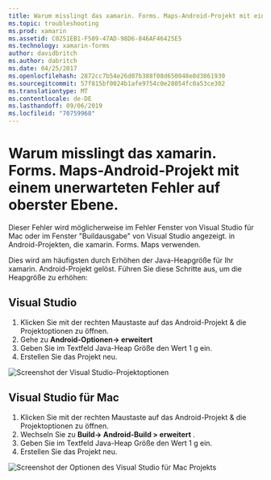```yaml
---
title: Warum misslingt das xamarin. Forms. Maps-Android-Projekt mit einem unerwarteten Fehler auf oberster Ebene.
ms.topic: troubleshooting
ms.prod: xamarin
ms.assetid: C0251EB1-F509-47AD-98D6-846AF46425E5
ms.technology: xamarin-forms
author: davidbritch
ms.author: dabritch
ms.date: 04/25/2017
ms.openlocfilehash: 2872cc7b54e26d07b388f08d650048e8d3861930
ms.sourcegitcommit: 57f815bf0024b1afe9754c0e28054fc0a53ce302
ms.translationtype: MT
ms.contentlocale: de-DE
ms.lasthandoff: 09/06/2019
ms.locfileid: "70759968"
---
```

# <a name="why-does-my-xamarinformsmaps-android-project-fail-with-compiletodalvik-unexpected-top-level-error"></a>Warum misslingt das xamarin. Forms. Maps-Android-Projekt mit einem unerwarteten Fehler auf oberster Ebene.

Dieser Fehler wird möglicherweise im Fehler Fenster von Visual Studio für Mac oder im Fenster "Buildausgabe" von Visual Studio angezeigt. in Android-Projekten, die xamarin. Forms. Maps verwenden.

Dies wird am häufigsten durch Erhöhen der Java-Heapgröße für Ihr xamarin. Android-Projekt gelöst. Führen Sie diese Schritte aus, um die Heapgröße zu erhöhen:

## <a name="visual-studio"></a>Visual Studio

1. Klicken Sie mit der rechten Maustaste auf das Android-Projekt & die Projektoptionen zu öffnen.
2. Gehe zu **Android-Optionen-> erweitert**
3. Geben Sie im Textfeld Java-Heap Größe den Wert 1 g ein.
4. Erstellen Sie das Projekt neu.

![Screenshot der Visual Studio-Projektoptionen](maps-compiletodalvik-error-images/vsjavaheap.png "Android-Buildoptionen in Visual Studio")

## <a name="visual-studio-for-mac"></a>Visual Studio für Mac

1. Klicken Sie mit der rechten Maustaste auf das Android-Projekt & die Projektoptionen zu öffnen.
2. Wechseln Sie zu **Build-> Android-Build > erweitert** .
3. Geben Sie im Textfeld Java-Heap Größe den Wert 1 g ein.
4. Erstellen Sie das Projekt neu.  

![Screenshot der Optionen des Visual Studio für Mac Projekts](maps-compiletodalvik-error-images/xsjavaheap.png "Android-Buildoptionen in Visual Studio für Mac")
